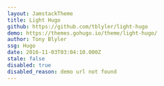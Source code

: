 ```yaml
---
layout: JamstackTheme
title: Light Hugo
github: https://github.com/tblyler/light-hugo
demo: https://themes.gohugo.io/theme/light-hugo/
author: Tony Blyler
ssg: Hugo
date: 2016-11-03T03:04:10.000Z
stale: false
disabled: true
disabled_reason: demo url not found
---
```

